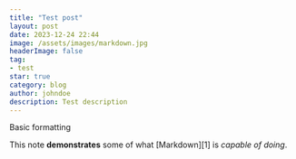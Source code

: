 ```yaml
---
title: "Test post"
layout: post
date: 2023-12-24 22:44
image: /assets/images/markdown.jpg
headerImage: false
tag:
- test
star: true
category: blog
author: johndoe
description: Test description
---
```


Basic formatting

This note **demonstrates** some of what [Markdown][1] is *capable of doing*.

